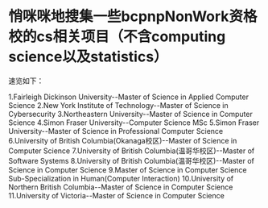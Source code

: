 # 悄咪咪地搜集一些bcpnpNonWork资格校的cs相关项目（不含computing science以及statistics）

速览如下：

1.Fairleigh Dickinson University--Master of Science in Applied Computer Science
2.New York Institute of Technology--Master of Science in Cybersecurity
3.Northeastern University--Master of Science in Computer Science
4.Simon Fraser University--Computer Science MSc
5.Simon Fraser University--Master of Science in Professional Computer Science
6.University of British Columbia(Okanaga校区)--Master of Science in Computer Science
7.University of British Columbia(温哥华校区)--Master of Software Systems
8.University of British Columbia(温哥华校区)--Master of Science in Computer Science
9.Master of Science in Computer Science Sub-Specialization in Human(Computer Interaction)
10.University of Northern British Columbia--Master of Science in Computer Science
11.University of Victoria--Master of Science in Computer Science
